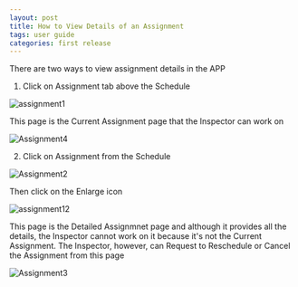 ```yaml
---
layout: post
title: How to View Details of an Assignment
tags: user guide
categories: first release
---
```


There are two ways to view assignment details in the APP
1. Click on Assignment tab above the Schedule


![assignment1](https://user-images.githubusercontent.com/81990744/114631991-ae160d00-9c8b-11eb-82d9-e1b4695fb13b.png)

This page is the Current Assignment page that the Inspector can work on


![Assignment4](https://user-images.githubusercontent.com/81990744/114632038-c84feb00-9c8b-11eb-9b37-d0955372679f.png)

2. Click on Assignment from the Schedule


![Assignment2](https://user-images.githubusercontent.com/81990744/114631996-b110fd80-9c8b-11eb-801c-4d527d5acaff.png)


Then click on the Enlarge icon


![assignment12](https://user-images.githubusercontent.com/81990744/114766540-85961d80-9d34-11eb-80fc-b0a3605eb374.png)


This page is the Detailed Assignmnet page and although it provides all the details, the Inspector cannot work on it because it's not the Current Assignment. The Inspector, however, can Request to Reschedule or Cancel the Assignment from this page


![Assignment3](https://user-images.githubusercontent.com/81990744/114632004-b4a48480-9c8b-11eb-8548-8e07d29299d0.png)
